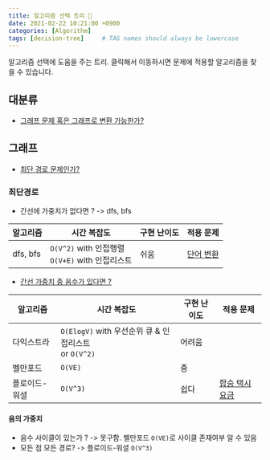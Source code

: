 ```yaml
---
title: 알고리즘 선택 트리 🎄
date: 2021-02-22 10:21:00 +0900
categories: [Algorithm]
tags: [decision-tree]     # TAG names should always be lowercase
---
```


[1]: https://github.com/algorithm-everyday/algorithm-everyday

알고리즘 선택에 도움을 주는 트리. 클릭해서 이동하시면 문제에 적용할 알고리즘을 찾을 수 있습니다.

## 대분류
- [그래프 문제 혹은 그래프로 변환 가능한가?](#그래프)

## 그래프
- [최단 경로 문제인가?](#최단경로)

### 최단경로
- 간선에 가중치가 없다면 ? -> dfs, bfs

| 알고리즘 | 시간 복잡도 | 구현 난이도 | 적용 문제 |
| --- | --- | --- | --- |
| dfs, bfs | `O(V^2)` with 인접행렬 <br> `O(V+E)` with 인접리스트 | 쉬움 | [단어 변환][1] |

- [간선 가중치 중 음수가 있다면 ?](#음의-가중치)

| 알고리즘 | 시간 복잡도 | 구현 난이도 | 적용 문제 |
| --- | --- | --- | --- |
| 다익스트라 | `O(ElogV)` with 우선순위 큐 & 인접리스트 <br>or `O(V^2)`| 어려움 |
| 벨만포드 | `O(VE)` | 중 |
| 플로이드-워셜 | `O(V^3)` | 쉽다 | [합승 택시 요금][1]

#### 음의 가중치
- 음수 사이클이 있는가 ? -> 못구함. 벨만포드 `O(VE)`로 사이클 존재여부 알 수 있음
- 모든 점 모든 경로? -> 플로이드-워셜 `O(V^3)`